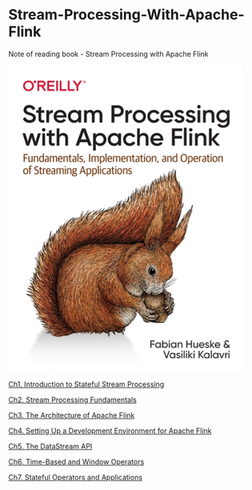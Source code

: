 # Stream-Processing-With-Apache-Flink
Note of reading book - Stream Processing with Apache Flink

![](preface.png)

[Ch1. Introduction to Stateful Stream Processing](./ch1/ch1.md)


[Ch2. Stream Processing Fundamentals](./ch2/ch2.md)


[Ch3. The Architecture of Apache Flink](./ch3/ch3.md)


[Ch4. Setting Up a Development Environment for Apache Flink](./ch4/ch4.md)


[Ch5. The DataStream API](./ch5/ch5.md)


[Ch6. Time-Based and Window Operators](./ch6/ch6.md)

[Ch7. Stateful Operators and Applications](./ch7/ch7.md)